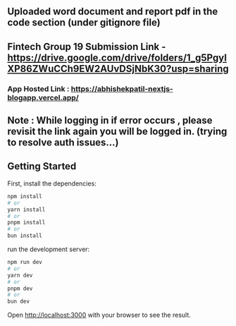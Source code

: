 ## Uploaded word document and report pdf in the code section (under gitignore file) 
## Fintech Group 19 Submission Link - https://drive.google.com/drive/folders/1_g5PgyIXP86ZWuCCh9EW2AUvDSjNbK30?usp=sharing


### App Hosted Link : https://abhishekpatil-nextjs-blogapp.vercel.app/
## Note : While logging in if error occurs , please revisit the link again you will be logged in. (trying to resolve auth issues...)



## Getting Started

First, install the dependencies:

```bash
npm install
# or
yarn install
# or
pnpm install
# or
bun install
```


run the development server:

```bash
npm run dev
# or
yarn dev
# or
pnpm dev
# or
bun dev
```

Open [http://localhost:3000](http://localhost:3000) with your browser to see the result.
